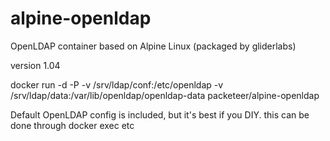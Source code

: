 # alpine-openldap
OpenLDAP container based on Alpine Linux (packaged by gliderlabs)

version 1.04

docker run -d -P -v /srv/ldap/conf:/etc/openldap -v /srv/ldap/data:/var/lib/openldap/openldap-data packeteer/alpine-openldap

Default OpenLDAP config is included, but it's best if you DIY. this can be done through docker exec etc
